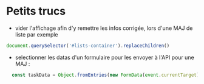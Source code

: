 # Petits trucs

- vider l'affichage afin d'y remettre les infos corrigée, lors d'une MAJ de liste par exemple
```js 
document.querySelector('#lists-container').replaceChildren()
```

- selectionner les datas d'un formulaire pour les envoyer à l'API pour une MAJ : 
```js
  const taskData = Object.fromEntries(new FormData(event.currentTarget));
```